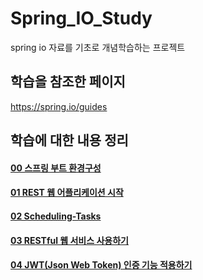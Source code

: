 # Spring_IO_Study
spring io 자료를 기초로 개념학습하는 프로젝트

## 학습을 참조한 페이지
https://spring.io/guides

## 학습에 대한 내용 정리
[<h4>00 스프링 부트 환경구성</h4>](https://github.com/ParkPrin/Spring_IO_Study/tree/master/README%20%ED%8E%98%EC%9D%B4%EC%A7%80/chapter_00%20%EC%8A%A4%ED%94%84%EB%A7%81%20%EB%B6%80%ED%8A%B8%20%ED%99%98%EA%B2%BD%EA%B5%AC%EC%84%B1)

[<h4>01 REST 웹 어플리케이션 시작</h4>](https://github.com/ParkPrin/Spring_IO_Study/tree/master/README%20%ED%8E%98%EC%9D%B4%EC%A7%80/chapter_01%20REST%20%EC%9B%B9%20%EC%96%B4%ED%94%8C%EB%A6%AC%EC%BC%80%EC%9D%B4%EC%85%98%20%EC%8B%9C%EC%9E%91)

[<h4>02 Scheduling-Tasks</h4>](https://github.com/ParkPrin/Spring_IO_Study/tree/master/README%20%ED%8E%98%EC%9D%B4%EC%A7%80/chapter_02%20Scheduling-Tasks)

[<h4>03 RESTful 웹 서비스 사용하기</h4>](https://github.com/ParkPrin/Spring_IO_Study/tree/master/README%20%ED%8E%98%EC%9D%B4%EC%A7%80/chapter_03%20RESTful%20%EC%9B%B9%20%EC%84%9C%EB%B9%84%EC%8A%A4%20%EC%82%AC%EC%9A%A9%ED%95%98%EA%B8%B0)


[<h4>04 JWT(Json Web Token) 인증 기능 적용하기</h4>](https://github.com/ParkPrin/Spring_IO_Study/tree/master/README%20%ED%8E%98%EC%9D%B4%EC%A7%80/chapter_04%20JWT(Json%20Web%20Token)%20%EC%9D%B8%EC%A6%9D%20%EA%B8%B0%EB%8A%A5%20%EC%A0%81%EC%9A%A9%ED%95%98%EA%B8%B0)

